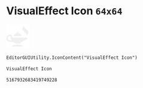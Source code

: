 # VisualEffect Icon `64x64`
<img src="/img/VisualEffect%20Icon.png" width=64 height=64>

``` CSharp
EditorGUIUtility.IconContent("VisualEffect Icon")
```
```
VisualEffect Icon
```
```
5167932683419749228
```
